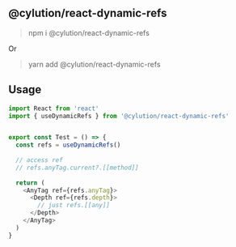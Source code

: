 ## @cylution/react-dynamic-refs

> npm i @cylution/react-dynamic-refs

Or
> yarn add @cylution/react-dynamic-refs

## Usage

```js
import React from 'react'
import { useDynamicRefs } from '@cylution/react-dynamic-refs'


export const Test = () => {
  const refs = useDynamicRefs()
  
  // access ref
  // refs.anyTag.current?.[[method]] 
  
  return (
    <AnyTag ref={refs.anyTag}>
      <Depth ref={refs.depth}>
        // just refs.[[any]]
      </Depth>
    </AnyTag>
  )
}
```
